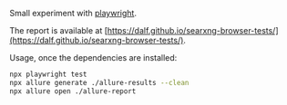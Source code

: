 Small experiment with [playwright](https://github.com/microsoft/playwright).

The report is available at [https://dalf.github.io/searxng-browser-tests/](https://dalf.github.io/searxng-browser-tests/).

Usage, once the dependencies are installed:

```sh
npx playwright test
npx allure generate ./allure-results --clean
npx allure open ./allure-report
```
